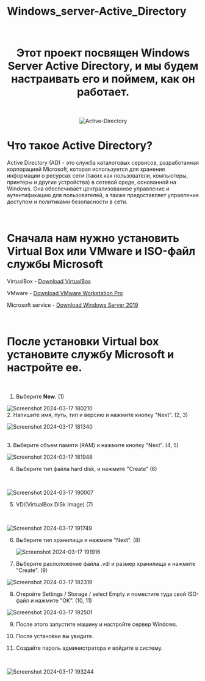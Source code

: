 # Windows_server-Active_Directory
<br>

<div align="center">
  <h1>Этот проект посвящен Windows Server Active Directory, и мы будем настраивать его и поймем, как он работает.</h1>
</div>
<br/>

<div align="center">
  
![Active-Directory](https://github.com/Hasul79/Windows_server-Active_Directory/assets/95657084/26339a44-cd69-4f62-892e-4dfbb370da0c)

</div>

# Что такое Active Directory?

<p>Active Directory (AD) - это служба каталоговых сервисов, разработанная корпорацией Microsoft, которая используется для хранения информации о ресурсах сети (таких как пользователи, компьютеры, принтеры и другие устройства) в сетевой среде, основанной на Windows. Она обеспечивает централизованное управление и аутентификацию для пользователей, а также предоставляет управление доступом и политиками безопасности в сети.</p>
<br/>

# Сначала нам нужно установить Virtual Box или VMware и ISO-файл службы Microsoft


<p>VirtualBox - <a href="https://www.virtualbox.org/wiki/Downloads">Download VirtualBox</a></p>
<p>VMware - <a href="https://www.vmware.com/products/workstation-pro/workstation-proevaluation.html">Download VMware Workstation Pro</a></p>
<p>Microsoft service - <a href="https://www.microsoft.com/en-us/evalcenter/download/windowsserver2019">Download Windows Server 2019</a></p>

<br/>

# После установки Virtual box установите службу Microsoft и настройте ее.
<br/>



1. Выберите **New**. (1)
   <br/>
 <img src="https://github.com/Hasul79/Windows_server-Active_Directory/assets/95657084/d4be4d6b-74b9-4959-aac5-4de033373f22" alt="Screenshot 2024-03-17 180210">
 
  <br/>
2. Напишите имя, путь, тип и версию и нажмите кнопку "Next". (2, 3)
<br/>

![Screenshot 2024-03-17 181340](https://github.com/Hasul79/Windows_server-Active_Directory/assets/95657084/60a31439-05cd-41ff-9cbe-4fc288052814)

 <br/>
3. Выберите объем памяти (RAM) и нажмите кнопку "Next". (4, 5)
 <br/>

![Screenshot 2024-03-17 181948](https://github.com/Hasul79/Windows_server-Active_Directory/assets/95657084/163ba4ee-4a7c-486c-87db-2bb8f700f9cf)

4. Выберите тип файла hard disk, и нажмите "Create" (6)
 <br/>

![Screenshot 2024-03-17 190007](https://github.com/Hasul79/Windows_server-Active_Directory/assets/95657084/9a5bfea5-0ed4-4c38-b614-6e660c707009)


5. VDI(VirtualBox DiSk Image) (7)
  <br/>
  
   ![Screenshot 2024-03-17 191749](https://github.com/Hasul79/Windows_server-Active_Directory/assets/95657084/f5ee2889-2797-4378-ac37-df5ba3aabde8)

6. Выберите тип хранилища и нажмите "Next". (8)
   <br/>

   ![Screenshot 2024-03-17 191916](https://github.com/Hasul79/Windows_server-Active_Directory/assets/95657084/71363251-7b17-46c4-9754-a07db341791f)

7. Выберите расположение файла .vdi и размер хранилища и нажмите "Create". (9)
   <br/>

![Screenshot 2024-03-17 192319](https://github.com/Hasul79/Windows_server-Active_Directory/assets/95657084/891c7f03-8a8b-42a7-b282-c62410a494f9)

8. Откройте Settings / Storage / select Empty  и поместите туда свой ISO-файл и нажмите "OK". (10, 11)
   <br/>
   
![Screenshot 2024-03-17 192501](https://github.com/Hasul79/Windows_server-Active_Directory/assets/95657084/b7b9c1c2-4b99-4b07-a6b1-6bbd3a818f0a)



9. После этого запустите машину и настройте сервер Windows. <br/>
10. После установки вы увидите. 

11. Создайте пароль администратора и войдите в систему.
<br/>

![Screenshot 2024-03-17 193244](https://github.com/Hasul79/Windows_server-Active_Directory/assets/95657084/1fc24f17-f055-4c50-8e31-92f025f03c8b)

<br/>

